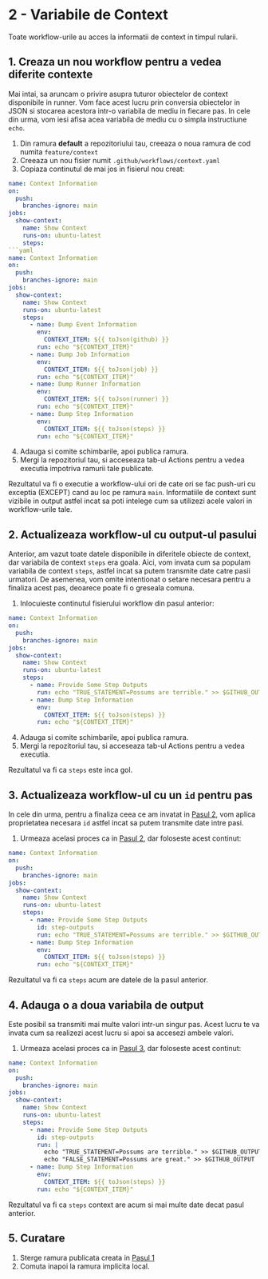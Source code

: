 # 2 - Variabile de Context
Toate workflow-urile au acces la informatii de context in timpul rularii.

## 1. Creaza un nou workflow pentru a vedea diferite contexte

Mai intai, sa aruncam o privire asupra tuturor obiectelor de context disponibile in runner. Vom face acest lucru prin conversia obiectelor in JSON si stocarea acestora intr-o variabila de mediu in fiecare pas. In cele din urma, vom iesi afisa acea variabila de mediu cu o simpla instructiune `echo`.

1. Din ramura **default** a repozitoriului tau, creeaza o noua ramura de cod numita `feature/context`
2. Creeaza un nou fisier numit `.github/workflows/context.yaml`
3. Copiaza continutul de mai jos in fisierul nou creat:

```yaml
name: Context Information
on:
  push:
    branches-ignore: main
jobs:
  show-context:
    name: Show Context
    runs-on: ubuntu-latest
    steps:
```yaml
name: Context Information
on:
  push:
    branches-ignore: main
jobs:
  show-context:
    name: Show Context
    runs-on: ubuntu-latest
    steps:
      - name: Dump Event Information
        env:
          CONTEXT_ITEM: ${{ toJson(github) }}
        run: echo "${CONTEXT_ITEM}"
      - name: Dump Job Information
        env:
          CONTEXT_ITEM: ${{ toJson(job) }}
        run: echo "${CONTEXT_ITEM}"
      - name: Dump Runner Information
        env:
          CONTEXT_ITEM: ${{ toJson(runner) }}
        run: echo "${CONTEXT_ITEM}"
      - name: Dump Step Information
        env:
          CONTEXT_ITEM: ${{ toJson(steps) }}
        run: echo "${CONTEXT_ITEM}"
```
4. Adauga si comite schimbarile, apoi publica ramura.
5. Mergi la repozitoriul tau, si acceseaza tab-ul Actions pentru a vedea executia impotriva ramurii tale publicate.

Rezultatul va fi o executie a workflow-ului ori de cate ori se fac push-uri cu exceptia (EXCEPT) cand au loc pe ramura `main`. Informatiile de context sunt vizibile in output astfel incat sa poti intelege cum sa utilizezi acele valori in workflow-urile tale.

## 2. Actualizeaza workflow-ul cu output-ul pasului
Anterior, am vazut toate datele disponibile in diferitele obiecte de context, dar variabila de context `steps` era goala. Aici, vom invata cum sa populam variabila de context `steps`, astfel incat sa putem transmite date catre pasii urmatori. De asemenea, vom omite intentionat o setare necesara pentru a finaliza acest pas, deoarece poate fi o greseala comuna.

1. Inlocuieste continutul fisierului workflow din pasul anterior:

```yaml
name: Context Information
on:
  push:
    branches-ignore: main
jobs:
  show-context:
    name: Show Context
    runs-on: ubuntu-latest
    steps:
      - name: Provide Some Step Outputs
        run: echo "TRUE_STATEMENT=Possums are terrible." >> $GITHUB_OUTPUT
      - name: Dump Step Information
        env:
          CONTEXT_ITEM: ${{ toJson(steps) }}
        run: echo "${CONTEXT_ITEM}"
```
4. Adauga si comite schimbarile, apoi publica ramura.
5. Mergi la repozitoriul tau, si acceseaza tab-ul Actions pentru a vedea executia.

Rezultatul va fi ca `steps` este inca gol.

## 3. Actualizeaza workflow-ul cu un `id` pentru pas
In cele din urma, pentru a finaliza ceea ce am invatat in [Pasul 2](#pasul-2-update-the-workflow-to-with-step-output), vom aplica proprietatea necesara `id` astfel incat sa putem transmite date intre pasi.

1. Urmeaza acelasi proces ca in [Pasul 2](#pasul-2-update-the-workflow-to-with-step-output), dar foloseste acest continut:

```yaml
name: Context Information
on:
  push:
    branches-ignore: main
jobs:
  show-context:
    name: Show Context
    runs-on: ubuntu-latest
    steps:
      - name: Provide Some Step Outputs
        id: step-outputs
        run: echo "TRUE_STATEMENT=Possums are terrible." >> $GITHUB_OUTPUT
      - name: Dump Step Information
        env:
          CONTEXT_ITEM: ${{ toJson(steps) }}
        run: echo "${CONTEXT_ITEM}"
```

Rezultatul va fi ca `steps` acum are datele de la pasul anterior.

## 4. Adauga o a doua variabila de output
Este posibil sa transmiti mai multe valori intr-un singur pas. Acest lucru te va invata cum sa realizezi acest lucru si apoi sa accesezi ambele valori.

1. Urmeaza acelasi proces ca in [Pasul 3](#pasul-3-update-the-workflow-with-an-id-for-the-step), dar foloseste acest continut:

```yaml
name: Context Information
on:
  push:
    branches-ignore: main
jobs:
  show-context:
    name: Show Context
    runs-on: ubuntu-latest
    steps:
      - name: Provide Some Step Outputs
        id: step-outputs
        run: |
          echo "TRUE_STATEMENT=Possums are terrible." >> $GITHUB_OUTPUT
          echo "FALSE_STATEMENT=Possums are great." >> $GITHUB_OUTPUT
      - name: Dump Step Information
        env:
          CONTEXT_ITEM: ${{ toJson(steps) }}
        run: echo "${CONTEXT_ITEM}"
```

Rezultatul va fi ca `steps` context are acum si mai multe date decat pasul anterior.

## 5. Curatare

1. Sterge ramura publicata creata in [Pasul 1](#pasul-1-create-a-new-workflow-to-see-different-contexts)
2. Comuta inapoi la ramura implicita local.
